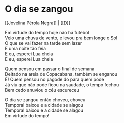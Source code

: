 # O dia se zangou
[[Jovelina Pérola Negra]] | [[D]]

Em virtude do tempo hoje não há futebol  
Veio uma chuva de vento, e levou pra bem longe o Sol  
O que se vai fazer na tarde sem lazer  
E uma noite tão feia  
E eu, esperei Lua cheia  
E eu, esperei Lua cheia  

Quem pensou em passar o final de semana  
Deitado na areia de Copacabana, também se enganou  
É! Quem pensou no pagode do para quem pode  
Já viu que não pode ficou na saudade, o tempo fechou  
Bem cedo anuviou o céu escureceu  

O dia se zangou então choveu, choveu  
Temporal baixou e a cidade se alagou  
Temporal baixou e a cidade se alagou  
Em virtude do tempo!  